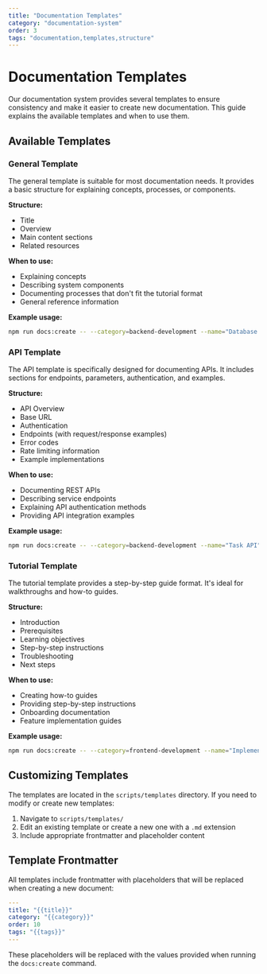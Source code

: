 ```yaml
---
title: "Documentation Templates"
category: "documentation-system"
order: 3
tags: "documentation,templates,structure"
---
```


# Documentation Templates

Our documentation system provides several templates to ensure consistency and make it easier to create new documentation. This guide explains the available templates and when to use them.

## Available Templates

### General Template

The general template is suitable for most documentation needs. It provides a basic structure for explaining concepts, processes, or components.

**Structure:**
- Title
- Overview
- Main content sections
- Related resources

**When to use:**
- Explaining concepts
- Describing system components
- Documenting processes that don't fit the tutorial format
- General reference information

**Example usage:**
```bash
npm run docs:create -- --category=backend-development --name="Database Schema" --template=general
```

### API Template

The API template is specifically designed for documenting APIs. It includes sections for endpoints, parameters, authentication, and examples.

**Structure:**
- API Overview
- Base URL
- Authentication
- Endpoints (with request/response examples)
- Error codes
- Rate limiting information
- Example implementations

**When to use:**
- Documenting REST APIs
- Describing service endpoints
- Explaining API authentication methods
- Providing API integration examples

**Example usage:**
```bash
npm run docs:create -- --category=backend-development --name="Task API" --template=api --tags="api,tasks,endpoints"
```

### Tutorial Template

The tutorial template provides a step-by-step guide format. It's ideal for walkthroughs and how-to guides.

**Structure:**
- Introduction
- Prerequisites
- Learning objectives
- Step-by-step instructions
- Troubleshooting
- Next steps

**When to use:**
- Creating how-to guides
- Providing step-by-step instructions
- Onboarding documentation
- Feature implementation guides

**Example usage:**
```bash
npm run docs:create -- --category=frontend-development --name="Implementing Authentication UI" --template=tutorial --tags="tutorial,authentication,ui"
```

## Customizing Templates

The templates are located in the `scripts/templates` directory. If you need to modify or create new templates:

1. Navigate to `scripts/templates/`
2. Edit an existing template or create a new one with a `.md` extension
3. Include appropriate frontmatter and placeholder content

## Template Frontmatter

All templates include frontmatter with placeholders that will be replaced when creating a new document:

```yaml
---
title: "{{title}}"
category: "{{category}}"
order: 10
tags: "{{tags}}"
---
```

These placeholders will be replaced with the values provided when running the `docs:create` command.
